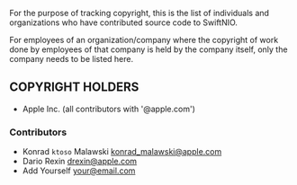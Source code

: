 For the purpose of tracking copyright, this is the list of individuals and
organizations who have contributed source code to SwiftNIO.

For employees of an organization/company where the copyright of work done
by employees of that company is held by the company itself, only the company
needs to be listed here.

## COPYRIGHT HOLDERS

- Apple Inc. (all contributors with '@apple.com')

### Contributors

- Konrad `ktoso` Malawski <konrad_malawski@apple.com>
- Dario Rexin <drexin@apple.com>
- Add Yourself <your@email.com>
